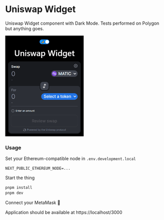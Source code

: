 # Uniswap Widget

Uniswap Widget component with Dark Mode. Tests performed on Polygon but anything goes.

<img src=".docs/widget.gif" width=250>

### Usage

Set your Ethereum-compatible node in `.env.development.local`

```
NEXT_PUBLIC_ETHEREUM_NODE=...
```

Start the thing

```bash
pnpm install
pnpm dev
```

Connect your MetaMask 🦊

Application should be available at https://localhost/3000